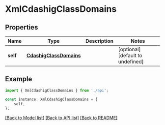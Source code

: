 # XmlCdashigClassDomains


## Properties

Name | Type | Description | Notes
------------ | ------------- | ------------- | -------------
**self** | [**CdashigClassDomains**](CdashigClassDomains.md) |  | [optional] [default to undefined]

## Example

```typescript
import { XmlCdashigClassDomains } from './api';

const instance: XmlCdashigClassDomains = {
    self,
};
```

[[Back to Model list]](../README.md#documentation-for-models) [[Back to API list]](../README.md#documentation-for-api-endpoints) [[Back to README]](../README.md)
